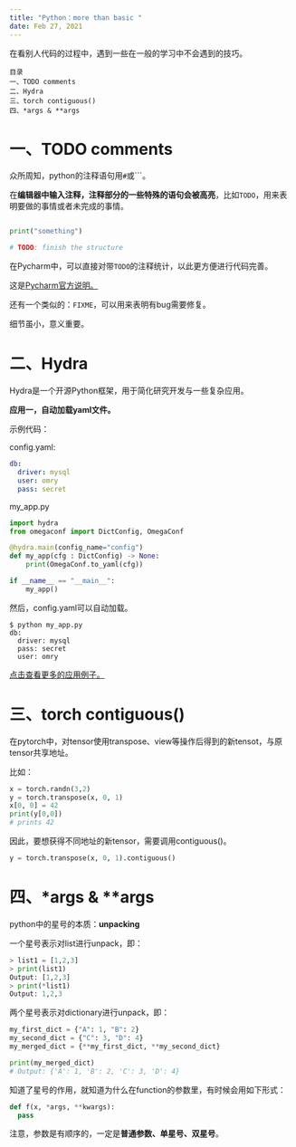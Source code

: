 ```yaml
---
title: "Python：more than basic "
date: Feb 27, 2021
---
```


在看别人代码的过程中，遇到一些在一般的学习中不会遇到的技巧。

```
目录
一、TODO comments
二、Hydra
三、torch contiguous()
四、*args & **args
```



# 一、TODO comments

众所周知，python的注释语句用`#`或```。

在**编辑器中输入注释，注释部分的一些特殊的语句会被高亮**，比如`TODO`，用来表明要做的事情或者未完成的事情。

```python

print("something")

# TODO: finish the structure
```

在Pycharm中，可以直接对带`TODO`的注释统计，以此更方便进行代码完善。

这是[Pycharm官方说明。](https://www.jetbrains.com/help/pycharm/using-todo.html?gclid=CjwKCAiAl4WABhAJEiwATUnEF6UvndUf6vAqR4GbKnus-p7iyJ4caDVgiheeFG0Vr17sujKAkUIahxoCE-IQAvD_BwE)

还有一个类似的：`FIXME`，可以用来表明有bug需要修复。

细节虽小，意义重要。



# 二、Hydra

Hydra是一个开源Python框架，用于简化研究开发与一些复杂应用。

**应用一，自动加载yaml文件。**

示例代码：

config.yaml:

```yaml
db:
  driver: mysql
  user: omry
  pass: secret
```

my_app.py

```python
import hydra
from omegaconf import DictConfig, OmegaConf

@hydra.main(config_name="config")
def my_app(cfg : DictConfig) -> None:
    print(OmegaConf.to_yaml(cfg))

if __name__ == "__main__":
    my_app()
```

然后，config.yaml可以自动加载。

```
$ python my_app.py
db:
  driver: mysql
  pass: secret
  user: omry
```

[点击查看更多的应用例子。](https://hydra.cc/docs/intro/)

# 三、torch contiguous()
在pytorch中，对tensor使用transpose、view等操作后得到的新tensot，与原tensor共享地址。

比如：
```python
x = torch.randn(3,2)
y = torch.transpose(x, 0, 1)
x[0, 0] = 42
print(y[0,0])
# prints 42
```

因此，要想获得不同地址的新tensor，需要调用contiguous()。
```python
y = torch.transpose(x, 0, 1).contiguous()
```

# 四、*args & **args

python中的星号的本质：**unpacking**

一个星号表示对list进行unpack，即：

```python
> list1 = [1,2,3]
> print(list1)
Output: [1,2,3]
> print(*list1)
Output: 1,2,3
```

两个星号表示对dictionary进行unpack，即：

```python
my_first_dict = {"A": 1, "B": 2}
my_second_dict = {"C": 3, "D": 4}
my_merged_dict = {**my_first_dict, **my_second_dict}

print(my_merged_dict)
# Output: {'A': 1, 'B': 2, 'C': 3, 'D': 4}
```

知道了星号的作用，就知道为什么在function的参数里，有时候会用如下形式：

```python
def f(x, *args, **kwargs):
  pass
```

注意，参数是有顺序的，一定是**普通参数、单星号、双星号**。

